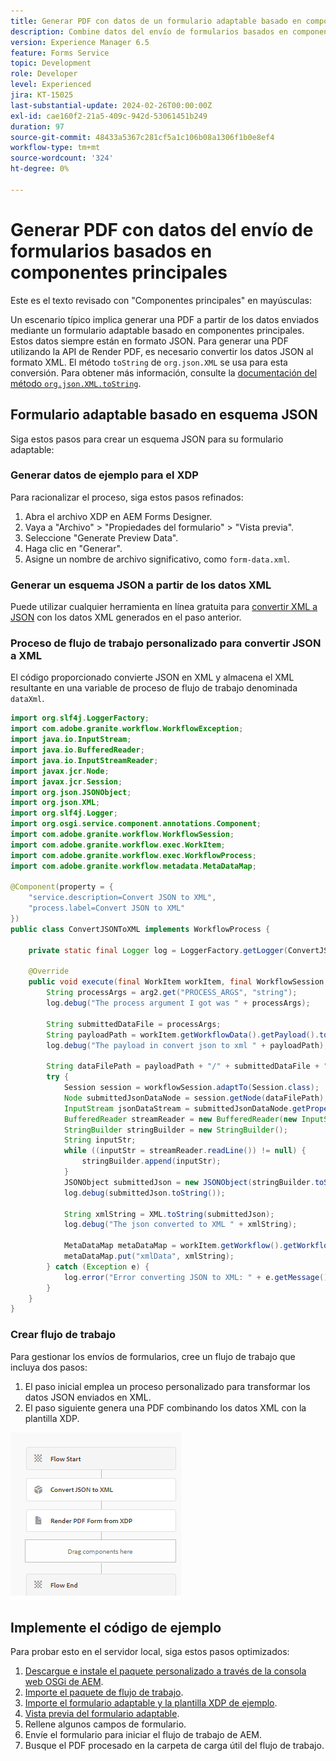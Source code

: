 ```yaml
---
title: Generar PDF con datos de un formulario adaptable basado en componentes principales
description: Combine datos del envío de formularios basados en componentes principales con la plantilla XDP en el flujo de trabajo
version: Experience Manager 6.5
feature: Forms Service
topic: Development
role: Developer
level: Experienced
jira: KT-15025
last-substantial-update: 2024-02-26T00:00:00Z
exl-id: cae160f2-21a5-409c-942d-53061451b249
duration: 97
source-git-commit: 48433a5367c281cf5a1c106b08a1306f1b0e8ef4
workflow-type: tm+mt
source-wordcount: '324'
ht-degree: 0%

---
```


# Generar PDF con datos del envío de formularios basados en componentes principales

Este es el texto revisado con &quot;Componentes principales&quot; en mayúsculas:

Un escenario típico implica generar una PDF a partir de los datos enviados mediante un formulario adaptable basado en componentes principales. Estos datos siempre están en formato JSON. Para generar una PDF utilizando la API de Render PDF, es necesario convertir los datos JSON al formato XML. El método `toString` de `org.json.XML` se usa para esta conversión. Para obtener más información, consulte la [documentación del método `org.json.XML.toString`](https://www.javadoc.io/doc/org.json/json/20171018/org/json/XML.html#toString-java.lang.Object-).

## Formulario adaptable basado en esquema JSON

Siga estos pasos para crear un esquema JSON para su formulario adaptable:

### Generar datos de ejemplo para el XDP

Para racionalizar el proceso, siga estos pasos refinados:

1. Abra el archivo XDP en AEM Forms Designer.
1. Vaya a &quot;Archivo&quot; > &quot;Propiedades del formulario&quot; > &quot;Vista previa&quot;.
1. Seleccione &quot;Generate Preview Data&quot;.
1. Haga clic en &quot;Generar&quot;.
1. Asigne un nombre de archivo significativo, como `form-data.xml`.

### Generar un esquema JSON a partir de los datos XML

Puede utilizar cualquier herramienta en línea gratuita para [convertir XML a JSON](https://jsonformatter.org/xml-to-jsonschema) con los datos XML generados en el paso anterior.

### Proceso de flujo de trabajo personalizado para convertir JSON a XML

El código proporcionado convierte JSON en XML y almacena el XML resultante en una variable de proceso de flujo de trabajo denominada `dataXml`.

```java
import org.slf4j.LoggerFactory;
import com.adobe.granite.workflow.WorkflowException;
import java.io.InputStream;
import java.io.BufferedReader;
import java.io.InputStreamReader;
import javax.jcr.Node;
import javax.jcr.Session;
import org.json.JSONObject;
import org.json.XML;
import org.slf4j.Logger;
import org.osgi.service.component.annotations.Component;
import com.adobe.granite.workflow.WorkflowSession;
import com.adobe.granite.workflow.exec.WorkItem;
import com.adobe.granite.workflow.exec.WorkflowProcess;
import com.adobe.granite.workflow.metadata.MetaDataMap;

@Component(property = {
    "service.description=Convert JSON to XML",
    "process.label=Convert JSON to XML"
})
public class ConvertJSONToXML implements WorkflowProcess {

    private static final Logger log = LoggerFactory.getLogger(ConvertJSONToXML.class);

    @Override
    public void execute(final WorkItem workItem, final WorkflowSession workflowSession, final MetaDataMap arg2) throws WorkflowException {
        String processArgs = arg2.get("PROCESS_ARGS", "string");
        log.debug("The process argument I got was " + processArgs);
        
        String submittedDataFile = processArgs;
        String payloadPath = workItem.getWorkflowData().getPayload().toString();
        log.debug("The payload in convert json to xml " + payloadPath);
        
        String dataFilePath = payloadPath + "/" + submittedDataFile + "/jcr:content";
        try {
            Session session = workflowSession.adaptTo(Session.class);
            Node submittedJsonDataNode = session.getNode(dataFilePath);
            InputStream jsonDataStream = submittedJsonDataNode.getProperty("jcr:data").getBinary().getStream();
            BufferedReader streamReader = new BufferedReader(new InputStreamReader(jsonDataStream, "UTF-8"));
            StringBuilder stringBuilder = new StringBuilder();
            String inputStr;
            while ((inputStr = streamReader.readLine()) != null) {
                stringBuilder.append(inputStr);
            }
            JSONObject submittedJson = new JSONObject(stringBuilder.toString());
            log.debug(submittedJson.toString());
            
            String xmlString = XML.toString(submittedJson);
            log.debug("The json converted to XML " + xmlString);
            
            MetaDataMap metaDataMap = workItem.getWorkflow().getWorkflowData().getMetaDataMap();
            metaDataMap.put("xmlData", xmlString);
        } catch (Exception e) {
            log.error("Error converting JSON to XML: " + e.getMessage(), e);
        }
    }
}
```

### Crear flujo de trabajo

Para gestionar los envíos de formularios, cree un flujo de trabajo que incluya dos pasos:

1. El paso inicial emplea un proceso personalizado para transformar los datos JSON enviados en XML.
1. El paso siguiente genera una PDF combinando los datos XML con la plantilla XDP.

![json-to-xml](assets/json-to-xml-process-step.png)


## Implemente el código de ejemplo

Para probar esto en el servidor local, siga estos pasos optimizados:

1. [Descargue e instale el paquete personalizado a través de la consola web OSGi de AEM](assets/convertJsonToXML.core-1.0.0-SNAPSHOT.jar).
1. [Importe el paquete de flujo de trabajo](assets/workflow_to_render_pdf.zip).
1. [Importe el formulario adaptable y la plantilla XDP de ejemplo](assets/adaptive_form_and_xdp_template.zip).
1. [Vista previa del formulario adaptable](http://localhost:4502/content/dam/formsanddocuments/f23/jcr:content?wcmmode=disabled).
1. Rellene algunos campos de formulario.
1. Envíe el formulario para iniciar el flujo de trabajo de AEM.
1. Busque el PDF procesado en la carpeta de carga útil del flujo de trabajo.
